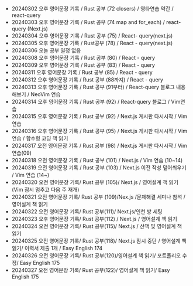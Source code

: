 - 20240302 오후 영어문장 기록 / Rust 공부 (72 closers) / 영타연습 약간 / react-query
- 20240303 오후 영어문장 기록 / Rust 공부 (74 map and for_each) / react-query (Next.js)
- 20240304 오후 영어문장 기록 / Rust 공부 (75) / React- query(next.js)
- 20240305 오후 영어문장 기록 / Rust공부 (78) / React - query(next.js)
- 20240306 오늘 공부 일정 없음
- 20240308 오후 영어문장 기록 / Rust 공부 (80) / React - query
- 20240309 오후 영어문장 기록 / Rust 공부 (83) / React - query
- 20240311 오후 영어문장 기록 / Rust 공부 (85) / React - query
- 20240312 오후 영어문장 기록 / Rust 공부 (88까지) / React - query
- 20240313 오후 영어문장 기록 / Rust 공부 (91부터) / React-query 블로그 내용 해보기 / NeoVim 연습
- 20240314 오후 영어문장 기록 / Rust 공부 (92) / React-query 블로그 / Vim연습
- 20240315 오후 영어문장 기록 / Rust 공부 (92) / Next.js 게시판 다시시작 / Vim 연습
- 20240316 오후 영어문장 기록 / Rust 공부 (95) / Next.js 게시판 다시시작 / Vim 연습 / 함수형 코딩 책 읽기
- 20240317 오전 영어문장 기록 / Rust 공부 (98) / Next.js 게시판 다시시작 / Vim 연습(09)
- 20240318 오전 영어문장 기록 / Rust 공부 (101) / Next.js / Vim 연습 (10~14)
- 20240319 오전 영어문장 기록 / Rust 공부 (103) / Next.js 이전 작성 덮어씌우기 / Vim 연습 (14~)
- 20240320 오전 영어문장 기록/ Rust 공부 (105)/ Next.js / 영어설계 책 읽기 (Vim 잠시 멈추고 다음 주 재개)
- 20240321 오전 영어문장 기록/ Rust 공부 (109)/Nex.js /문제해결 세미나 참석 / 영어설계 책 읽기
- 20240322 오전 영어문장 기록/ Rust 공부(111)/ Next.js/인천 방 세팅
- 20240323 오후 영어문장 기록/ Rust 공부(112) / Next.js / 영어설계 책 읽기
- 20240324 오전 영어문장 기록/ Rust 공부(115)/ Next.js / 산책 및 영어설계 책 읽기
- 20240325 오전 영어문장 기록/ Rust 공부(118)/ Next.js 잠시 중단 / 영어설계 책 읽기/ 이력서 제출 1개 / Easy English 174
- 20240326 오전 영어문장 기록/ Rust 공부(120)/영어설계 책 읽기/ 포트폴리오 수정/ Easy English 175
- 20240327 오전 영어문장 기록/ Rust 공부(122)/ 영어설계 책 읽기/ Easy English 175
